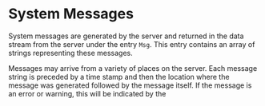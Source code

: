 # System Messages
System messages are generated by the server and returned in the data stream from the server under the entry ``Msg``.  This entry contains an array of strings representing these messages.  

Messages may arrive from a variety of places on the server.  Each message string is preceded by a time stamp and then the location where the message was generated followed by the message itself.  If the message is an error or warning, this will be indicated by the 